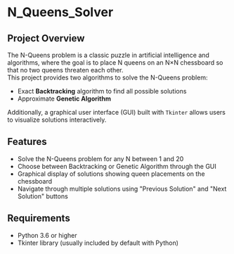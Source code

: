 # N_Queens_Solver

## Project Overview
The N-Queens problem is a classic puzzle in artificial intelligence and algorithms, where the goal is to place N queens on an N×N chessboard so that no two queens threaten each other.  
This project provides two algorithms to solve the N-Queens problem:  
- Exact **Backtracking** algorithm to find all possible solutions  
- Approximate **Genetic Algorithm**  

Additionally, a graphical user interface (GUI) built with `Tkinter` allows users to visualize solutions interactively.

## Features
- Solve the N-Queens problem for any N between 1 and 20  
- Choose between Backtracking or Genetic Algorithm through the GUI  
- Graphical display of solutions showing queen placements on the chessboard  
- Navigate through multiple solutions using "Previous Solution" and "Next Solution" buttons 

## Requirements
- Python 3.6 or higher  
- Tkinter library (usually included by default with Python)  